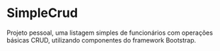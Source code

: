 # SimpleCrud

Projeto pessoal, uma listagem simples de funcionários com operações básicas CRUD, utilizando componentes do framework Bootstrap.
